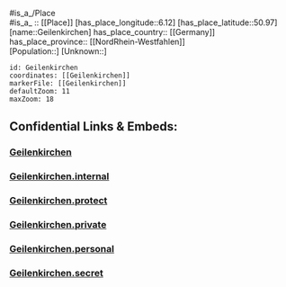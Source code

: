 ﻿---
location: [50.97,6.12] 
mapzoom: [7,12] 
mapmarker: city 
type: City
tags:
- geo/City


SpocWebEntityId: 30391
isDeleted: false
confidential: public

---
#is_a_/Place  
#is_a_ :: [[Place]] 
[has_place_longitude::6.12] 
[has_place_latitude::50.97] 
[name::Geilenkirchen] 
has_place_country:: [[Germany]]  
has_place_province:: [[NordRhein-Westfahlen]]  
[Population::] 
[Unknown::] 


```leaflet
id: Geilenkirchen
coordinates: [[Geilenkirchen]] 
markerFile: [[Geilenkirchen]] 
defaultZoom: 11 
maxZoom: 18
```


## Confidential Links & Embeds: 

### [Geilenkirchen](/_public/Earth/Continent/Europe/Europe~Central/Germany/Germany~West/Nord_Rhein-Westfalen/counties~NW/Heinsberg/cities~Heinsberg/Geilenkirchen.md) 

### [Geilenkirchen.internal](/_internal/Earth/Continent/Europe/Europe~Central/Germany/Germany~West/Nord_Rhein-Westfalen/counties~NW/Heinsberg/cities~Heinsberg/Geilenkirchen.internal.md) 

### [Geilenkirchen.protect](/_protect/Earth/Continent/Europe/Europe~Central/Germany/Germany~West/Nord_Rhein-Westfalen/counties~NW/Heinsberg/cities~Heinsberg/Geilenkirchen.protect.md) 

### [Geilenkirchen.private](/_private/Earth/Continent/Europe/Europe~Central/Germany/Germany~West/Nord_Rhein-Westfalen/counties~NW/Heinsberg/cities~Heinsberg/Geilenkirchen.private.md) 

### [Geilenkirchen.personal](/_personal/Earth/Continent/Europe/Europe~Central/Germany/Germany~West/Nord_Rhein-Westfalen/counties~NW/Heinsberg/cities~Heinsberg/Geilenkirchen.personal.md) 

### [Geilenkirchen.secret](/_secret/Earth/Continent/Europe/Europe~Central/Germany/Germany~West/Nord_Rhein-Westfalen/counties~NW/Heinsberg/cities~Heinsberg/Geilenkirchen.secret.md) 
